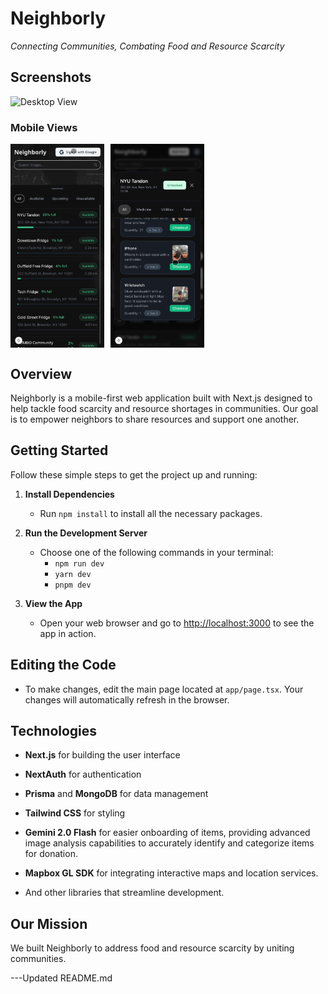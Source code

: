 # Neighborly

*Connecting Communities, Combating Food and Resource Scarcity*

## Screenshots

![Desktop View](public/desktop0.png)

### Mobile Views
<div style="display: flex; gap: 10px;">
    <img src="public/mobile0.png" alt="Mobile View 1" width="150"/>
    <img src="public/mobile1.png" alt="Mobile View 2" width="150"/>
</div>

## Overview

Neighborly is a mobile-first web application built with Next.js designed to help tackle food scarcity and resource shortages in communities. Our goal is to empower neighbors to share resources and support one another.

## Getting Started

Follow these simple steps to get the project up and running:

1. **Install Dependencies**
   - Run `npm install` to install all the necessary packages.

2. **Run the Development Server**
   - Choose one of the following commands in your terminal:
     - `npm run dev`
     - `yarn dev`
     - `pnpm dev`

3. **View the App**
   - Open your web browser and go to [http://localhost:3000](http://localhost:3000) to see the app in action.

## Editing the Code

- To make changes, edit the main page located at `app/page.tsx`. Your changes will automatically refresh in the browser.

## Technologies

- **Next.js** for building the user interface
- **NextAuth** for authentication
- **Prisma** and **MongoDB** for data management
- **Tailwind CSS** for styling
- **Gemini 2.0 Flash** for easier onboarding of items, providing advanced image analysis capabilities to accurately identify and categorize items for donation.
- **Mapbox GL SDK** for integrating interactive maps and location services.


- And other libraries that streamline development.

## Our Mission

We built Neighborly to address food and resource scarcity by uniting communities.

---Updated README.md
